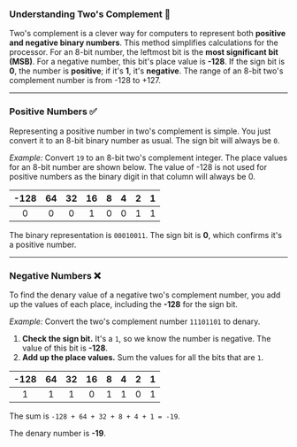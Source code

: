 ### **Understanding Two's Complement** 🔢

Two's complement is a clever way for computers to represent both **positive and negative binary numbers**. This method simplifies calculations for the processor. For an 8-bit number, the leftmost bit is the **most significant bit (MSB)**. For a negative number, this bit's place value is **-128**. If the sign bit is **0**, the number is **positive**; if it's **1**, it's **negative**. The range of an 8-bit two's complement number is from -128 to +127.

***

### **Positive Numbers** ✅

Representing a positive number in two's complement is simple. You just convert it to an 8-bit binary number as usual. The sign bit will always be `0`.

*Example:* Convert `19` to an 8-bit two's complement integer.
The place values for an 8-bit number are shown below. The value of -128 is not used for positive numbers as the binary digit in that column will always be 0.

|-128 | 64 | 32 | 16 | 8 | 4 | 2 | 1 |
|:---:|:---:|:---:|:---:|:---:|:---:|:---:|:---:|
| 0 | 0 | 0 | 1 | 0 | 0 | 1 | 1 |

The binary representation is `00010011`. The sign bit is **0**, which confirms it's a positive number.

***

### **Negative Numbers** ❌

To find the denary value of a negative two's complement number, you add up the values of each place, including the **-128** for the sign bit.

*Example:* Convert the two's complement number `11101101` to denary.

1.  **Check the sign bit.** It's a `1`, so we know the number is negative. The value of this bit is **-128**.
2.  **Add up the place values.** Sum the values for all the bits that are `1`.

| -128 | 64 | 32 | 16 | 8 | 4 | 2 | 1 |
|:---:|:---:|:---:|:---:|:---:|:---:|:---:|:---:|
| 1 | 1 | 1 | 0 | 1 | 1 | 0 | 1 |


The sum is `-128 + 64 + 32 + 8 + 4 + 1 = -19`.

The denary number is **-19**.